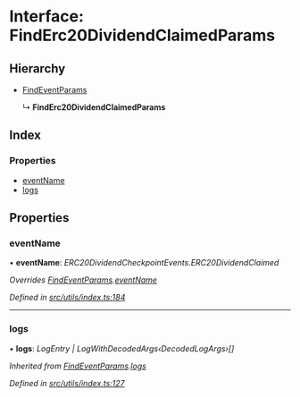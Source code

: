 # Interface: FindErc20DividendClaimedParams

## Hierarchy

- [FindEventParams](_utils_index_.findeventparams.md)

  ↳ **FindErc20DividendClaimedParams**

## Index

### Properties

- [eventName](_utils_index_.finderc20dividendclaimedparams.md#eventname)
- [logs](_utils_index_.finderc20dividendclaimedparams.md#logs)

## Properties

### eventName

• **eventName**: _ERC20DividendCheckpointEvents.ERC20DividendClaimed_

_Overrides [FindEventParams](_utils_index_.findeventparams.md).[eventName](_utils_index_.findeventparams.md#eventname)_

_Defined in [src/utils/index.ts:184](https://github.com/PolymathNetwork/polymath-sdk/blob/660aba8/src/utils/index.ts#L184)_

---

### logs

• **logs**: _LogEntry | LogWithDecodedArgs‹DecodedLogArgs›[]_

_Inherited from [FindEventParams](_utils_index_.findeventparams.md).[logs](_utils_index_.findeventparams.md#logs)_

_Defined in [src/utils/index.ts:127](https://github.com/PolymathNetwork/polymath-sdk/blob/660aba8/src/utils/index.ts#L127)_
